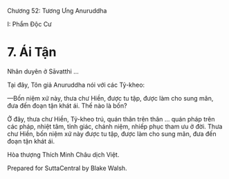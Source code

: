  

Chương 52: Tương Ưng Anuruddha

I: Phẩm Ðộc Cư

# 7\. Ái Tận

Nhân duyên ở Sāvatthi …

Tại đây, Tôn giả Anuruddha nói với các Tỷ-kheo:

—Bốn niệm xứ này, thưa chư Hiền, được tu tập, được làm cho sung mãn, đưa đến đoạn tận khát ái. Thế nào là bốn?

Ở đây, thưa chư Hiền, Tỷ-kheo trú, quán thân trên thân … quán pháp trên các pháp, nhiệt tâm, tỉnh giác, chánh niệm, nhiếp phục tham ưu ở đời. Thưa chư Hiền, bốn niệm xứ này được tu tập, được làm cho sung mãn, đưa đến đoạn tận khát ái.

Hòa thượng Thích Minh Châu dịch Việt.

Prepared for SuttaCentral by Blake Walsh.